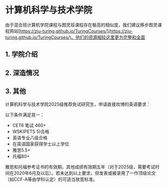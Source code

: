 # 计算机科学与技术学院
由于混合班计算机学院课程与图灵班课程存在极高的相似度，我们建议移步图灵课程网站[https://zju-turing.github.io/TuringCourses/](https://zju-turing.github.io/TuringCourses/)。他们的资源相较这里更为完整和全面
## 1. 学院介绍
## 2. 深造情况
## 3. 其他
计算机科学与技术学院2025级推荐免试研究生，申请直接攻博的英语要求：

以下条件满足其一：

- CET6 笔试 460+
- WSK(PETS 5)合格
- 英语专业八级合格
- 在英语国家获得学士以上学位
- 雅思5.5+
- 托福80+

雅思和托福参考证书的有效期，其他成绩有效期五年（对于2025级，需要考试时间在2020年6月及以后）。若未达到以上要求，但发表或被录用了一作顶级论文（如CCF-A等由学科认定）的可适当放宽标准。